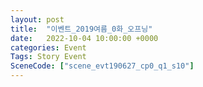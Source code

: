 ```yaml
---
layout: post
title:  "이벤트_2019여름_0화_오프닝"
date:   2022-10-04 10:00:00 +0000
categories: Event
Tags: Story Event
SceneCode: ["scene_evt190627_cp0_q1_s10"]
---
```

